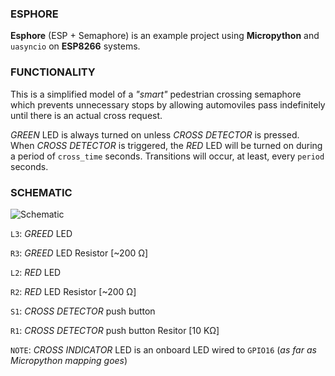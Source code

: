 ### ESPHORE

**Esphore** (ESP + Semaphore) is an example project using **Micropython** and `uasyncio` on **ESP8266** systems.


### FUNCTIONALITY

This is a simplified model of a *"smart"* pedestrian crossing semaphore which prevents unnecessary stops by allowing automoviles pass indefinitely until there is an actual cross request. 

*GREEN* LED is always turned on unless *CROSS DETECTOR* is pressed. When *CROSS DETECTOR* is triggered, the *RED* LED will be turned on during a period of `cross_time` seconds. Transitions will occur, at least, every `period` seconds.


### SCHEMATIC

![Schematic](https://i.imgur.com/8JiWGv7.png)


`L3`: *GREED* LED

`R3`: *GREED* LED Resistor [~200 Ω]

`L2`: *RED* LED

`R2`: *RED* LED Resistor [~200 Ω]

`S1`: *CROSS DETECTOR* push button

`R1`: *CROSS DETECTOR* push button Resitor [10 KΩ]

`NOTE`: *CROSS INDICATOR* LED is an onboard LED wired to `GPIO16` (*as far as Micropython mapping goes*)
